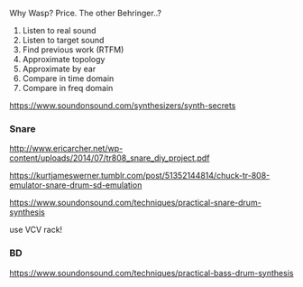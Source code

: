 Why Wasp? Price. The other Behringer..?

1. Listen to real sound
2. Listen to target sound
3. Find previous work (RTFM)
4. Approximate topology
5. Approximate by ear
6. Compare in time domain
7. Compare in freq domain



https://www.soundonsound.com/synthesizers/synth-secrets

### Snare

http://www.ericarcher.net/wp-content/uploads/2014/07/tr808_snare_diy_project.pdf

https://kurtjameswerner.tumblr.com/post/51352144814/chuck-tr-808-emulator-snare-drum-sd-emulation

https://www.soundonsound.com/techniques/practical-snare-drum-synthesis

use VCV rack!

### BD
https://www.soundonsound.com/techniques/practical-bass-drum-synthesis


